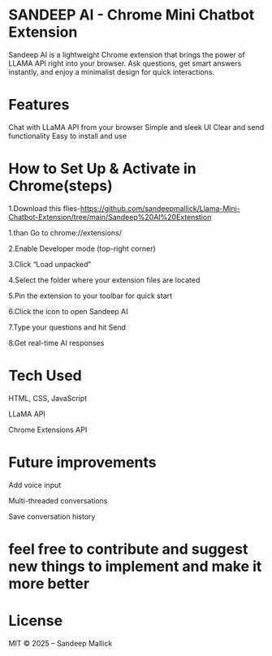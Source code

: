 # SANDEEP AI - Chrome Mini Chatbot Extension
Sandeep AI is a lightweight Chrome extension that brings the power of LLAMA API right into your browser. Ask questions, get smart answers instantly, and enjoy a minimalist design for quick interactions.

# Features
Chat with LLaMA API from your browser
Simple and sleek UI
Clear and send functionality
Easy to install and use

# How to Set Up & Activate in Chrome(steps)
1.Download this flies-https://github.com/sandeepmallick/Llama-Mini-Chatbot-Extension/tree/main/Sandeep%20AI%20Extenstion

1.than Go to chrome://extensions/

2.Enable Developer mode (top-right corner)

3.Click “Load unpacked”

4.Select the folder where your extension files are located

5.Pin the extension to your toolbar for quick start

6.Click the icon to open Sandeep AI

7.Type your questions and hit Send

8.Get real-time AI responses

# Tech Used
HTML, CSS, JavaScript

LLaMA API

Chrome Extensions API

# Future improvements
Add voice input

Multi-threaded conversations

Save conversation history

# feel free to contribute and suggest new things to implement and make it more better 

# License
MIT © 2025 – Sandeep Mallick

